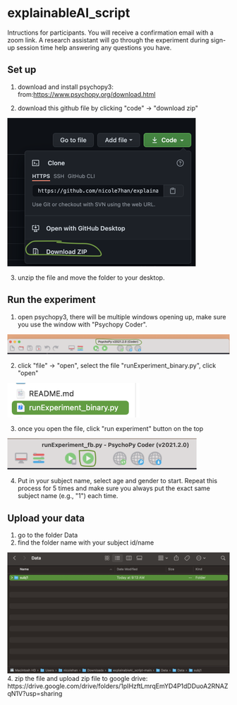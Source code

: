 
# explainableAI_script

Intructions for participants. You will receive a confirmation email with a zoom link. A research assistant will go through the experiment during sign-up session time help answering any questions you have.

## Set up
1. download and install psychopy3: from:https://www.psychopy.org/download.html

2. download this github file by clicking "code" -> "download zip"
<img width="427" alt="Screen Shot 2021-07-14 at 9 33 54 AM" src="./README_figures/download.png">

3. unzip the file and move the folder to your desktop.


## Run the experiment
1. open psychopy3, there will be multiple windows opening up, make sure you use the window with "Psychopy Coder".
<img width="1019" alt="Screen Shot 2021-07-14 at 9 58 26 AM" src="./README_figures/psychopy.png">

2. click "file" -> "open", select the file "runExperiment_binary.py", click "open"
<img width="300" alt="Screen Shot 2021-07-14 at 9 35 56 AM" src="./README_figures/run_experiment_binary.png">

3. once you open the file, click "run experiment" button on the top
<img width="429" alt="Screen Shot 2021-07-14 at 9 31 17 AM" src="./README_figures/run.png">

4. Put in your subject name, select age and gender to start. Repeat this process for 5 times and make sure you always put the exact same subject name (e.g., "1") each time.



## Upload your data
1. go to the folder Data
2. find the folder name with your subject id/name 
<img width="784" alt="Screen Shot 2021-07-14 at 9 39 11 AM" src="./README_figures/datafile.png">
4. zip the file and upload zip file to google drive: https://drive.google.com/drive/folders/1pIHzftLmrqEmYD4P1dDDuoA2RNAZqN1V?usp=sharing
